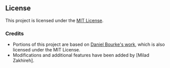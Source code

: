 ## License

This project is licensed under the [MIT License](LICENSE).

### Credits
- Portions of this project are based on [Daniel Bourke's work](https://github.com/mrdbourke/pytorch-deep-learning/tree/main), which is also licensed under the MIT License.
- Modifications and additional features have been added by [Milad Zakhireh].